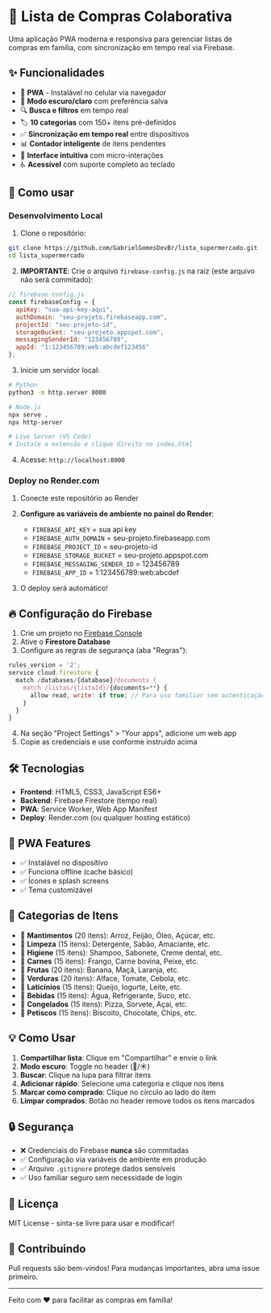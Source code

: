 # 🛒 Lista de Compras Colaborativa

Uma aplicação PWA moderna e responsiva para gerenciar listas de compras em família, com sincronização em tempo real via Firebase.

## ✨ Funcionalidades

- 📱 **PWA** - Instalável no celular via navegador
- 🌙 **Modo escuro/claro** com preferência salva
- 🔍 **Busca e filtros** em tempo real
- 🏷️ **10 categorias** com 150+ itens pré-definidos
- ✅ **Sincronização em tempo real** entre dispositivos
- 📊 **Contador inteligente** de itens pendentes
- 🎯 **Interface intuitiva** com micro-interações
- ♿ **Acessível** com suporte completo ao teclado

## 🚀 Como usar

### Desenvolvimento Local

1. Clone o repositório:
```bash
git clone https://github.com/GabrielGomesDevBr/lista_supermercado.git
cd lista_supermercado
```

2. **IMPORTANTE**: Crie o arquivo `firebase-config.js` na raiz (este arquivo não será commitado):
```javascript
// firebase-config.js
const firebaseConfig = {
  apiKey: "sua-api-key-aqui",
  authDomain: "seu-projeto.firebaseapp.com",
  projectId: "seu-projeto-id",
  storageBucket: "seu-projeto.appspot.com",
  messagingSenderId: "123456789",
  appId: "1:123456789:web:abcdef123456"
};
```

3. Inicie um servidor local:
```bash
# Python
python3 -m http.server 8000

# Node.js
npx serve .
npx http-server

# Live Server (VS Code)
# Instale a extensão e clique direito no index.html
```

4. Acesse: `http://localhost:8000`

### Deploy no Render.com

1. Conecte este repositório ao Render
2. **Configure as variáveis de ambiente no painel do Render**:
   - `FIREBASE_API_KEY` = sua api key
   - `FIREBASE_AUTH_DOMAIN` = seu-projeto.firebaseapp.com
   - `FIREBASE_PROJECT_ID` = seu-projeto-id
   - `FIREBASE_STORAGE_BUCKET` = seu-projeto.appspot.com
   - `FIREBASE_MESSAGING_SENDER_ID` = 123456789
   - `FIREBASE_APP_ID` = 1:123456789:web:abcdef

3. O deploy será automático!

## 🔥 Configuração do Firebase

1. Crie um projeto no [Firebase Console](https://console.firebase.google.com)
2. Ative o **Firestore Database**
3. Configure as regras de segurança (aba "Regras"):

```javascript
rules_version = '2';
service cloud.firestore {
  match /databases/{database}/documents {
    match /listas/{listaId}/{documents=**} {
      allow read, write: if true; // Para uso familiar sem autenticação
    }
  }
}
```

4. Na seção "Project Settings" > "Your apps", adicione um web app
5. Copie as credenciais e use conforme instruído acima

## 🛠️ Tecnologias

- **Frontend**: HTML5, CSS3, JavaScript ES6+
- **Backend**: Firebase Firestore (tempo real)
- **PWA**: Service Worker, Web App Manifest
- **Deploy**: Render.com (ou qualquer hosting estático)

## 📱 PWA Features

- ✅ Instalável no dispositivo
- ✅ Funciona offline (cache básico)
- ✅ Ícones e splash screens
- ✅ Tema customizável

## 🎨 Categorias de Itens

- 🌾 **Mantimentos** (20 itens): Arroz, Feijão, Óleo, Açúcar, etc.
- 🧽 **Limpeza** (15 itens): Detergente, Sabão, Amaciante, etc.
- 🧴 **Higiene** (15 itens): Shampoo, Sabonete, Creme dental, etc.
- 🥩 **Carnes** (15 itens): Frango, Carne bovina, Peixe, etc.
- 🍎 **Frutas** (20 itens): Banana, Maçã, Laranja, etc.
- 🥬 **Verduras** (20 itens): Alface, Tomate, Cebola, etc.
- 🧀 **Laticínios** (15 itens): Queijo, Iogurte, Leite, etc.
- 🥤 **Bebidas** (15 itens): Água, Refrigerante, Suco, etc.
- 🧊 **Congelados** (15 itens): Pizza, Sorvete, Açaí, etc.
- 🍿 **Petiscos** (15 itens): Biscoito, Chocolate, Chips, etc.

## 💡 Como Usar

1. **Compartilhar lista**: Clique em "Compartilhar" e envie o link
2. **Modo escuro**: Toggle no header (🌙/☀️)
3. **Buscar**: Clique na lupa para filtrar itens
4. **Adicionar rápido**: Selecione uma categoria e clique nos itens
5. **Marcar como comprado**: Clique no círculo ao lado do item
6. **Limpar comprados**: Botão no header remove todos os itens marcados

## 🔒 Segurança

- ❌ Credenciais do Firebase **nunca** são commitadas
- ✅ Configuração via variáveis de ambiente em produção
- ✅ Arquivo `.gitignore` protege dados sensíveis
- ✅ Uso familiar seguro sem necessidade de login

## 📄 Licença

MIT License - sinta-se livre para usar e modificar!

## 🤝 Contribuindo

Pull requests são bem-vindos! Para mudanças importantes, abra uma issue primeiro.

---

Feito com ❤️ para facilitar as compras em família!
